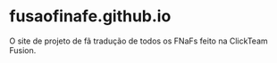 # fusaofinafe.github.io
O site de projeto de fã tradução de todos os FNaFs feito na ClickTeam Fusion.
